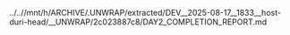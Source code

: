 ../..//mnt/h/ARCHIVE/.UNWRAP/extracted/DEV__2025-08-17__1833__host-duri-head/__UNWRAP/2c023887c8/DAY2_COMPLETION_REPORT.md